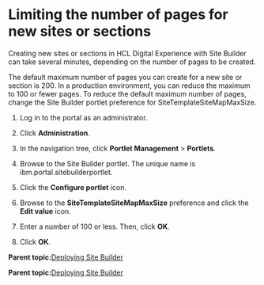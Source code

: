 # Limiting the number of pages for new sites or sections

Creating new sites or sections in HCL Digital Experience with Site Builder can take several minutes, depending on the number of pages to be created.

The default maximum number of pages you can create for a new site or section is 200. In a production environment, you can reduce the maximum to 100 or fewer pages. To reduce the default maximum number of pages, change the Site Builder portlet preference for SiteTemplateSiteMapMaxSize.

1.  Log in to the portal as an administrator.

2.  Click **Administration**.

3.  In the navigation tree, click **Portlet Management** \> **Portlets**.

4.  Browse to the Site Builder portlet. The unique name is ibm.portal.sitebuilderportlet.

5.  Click the **Configure portlet** icon.

6.  Browse to the **SiteTemplateSiteMapMaxSize** preference and click the **Edit value** icon.

7.  Enter a number of 100 or less. Then, click **OK**.

8.  Click **OK**.


**Parent topic:**[Deploying Site Builder](../sitebuilder/sitebuilder_access.md)

**Parent topic:**[Deploying Site Builder](../sitebuilder/sitebuilder_access.md)

